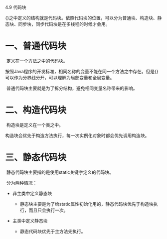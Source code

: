 4.9 代码块

​        {}之中定义的结构就是代码块。依照代码块的位置，可以分为普通块、构造块、静态块、同步块，同步代码块是在多线程的时候才会用。

# 一、普通代码块

​        定义在一个方法之中的代码块。

​        按照Java程序的开发标准，相同名称的变量不能在同一个方法之中存在。但是{}可以作为分界线分开，可以理解为局部变量和全局变量。

​        普通代码块主要就是为了拆分结构，避免相同变量名称带来的影响。

# 二、构造代码块

​        构造块是定义在一个类之中。

​        构造块会优先于构造方法执行，每一次实例化对象时都会优先调用构造块。

# 三、静态代码块

​        静态代码块主要指的是使用static关键字定义的代码块。

​        分为两种情况：

- 非主类中定义静态块
  - 静态块主要是为了给static属性初始化用的，静态代码块优先于构造块执行，而且只会执行一次。

- 主类中定义静态块
  - 静态代码块优先于主方法先执行。